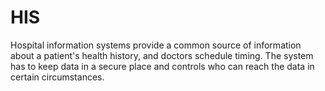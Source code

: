 # HIS
Hospital information systems provide a common source of information about a patient's health history, and doctors schedule timing. The system has to keep data in a secure place and controls who can reach the data in certain circumstances.
